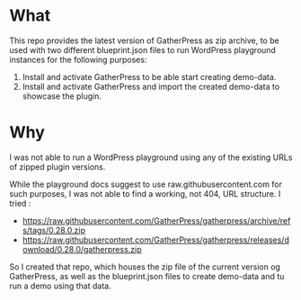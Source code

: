 # What

This repo provides the latest version of GatherPress as zip archive, to be used with two different blueprint.json files to run WordPress playground instances for the following purposes:

1. Install and activate GatherPress to be able start creating demo-data.
2. Install and activate GatherPress and import the created demo-data to showcase the plugin.

# Why

I was not able to run a WordPress playground using any of the existing URLs of zipped plugin versions.

While the playground docs suggest to use raw.githubusercontent.com for such purposes, I was not able to find a working, not 404, URL structure.
I tried :

- https://raw.githubusercontent.com/GatherPress/gatherpress/archive/refs/tags/0.28.0.zip
- https://raw.githubusercontent.com/GatherPress/gatherpress/releases/download/0.28.0/gatherpress.zip

So I created that repo, which houses the zip file of the current version og GatherPress, as well as the blueprint.json files to create demo-data and tu run a demo using that data.
